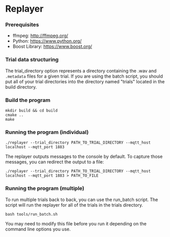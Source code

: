 # Replayer

### Prerequisites
* ffmpeg: http://ffmpeg.org/
* Python: https://www.python.org/
* Boost Library: https://www.boost.org/

###  Trial data structuring

The trial_directory option represents a directory containing the .wav and
`.metadata` files for a given trial. If you are using the batch script, you
should put all of your trial directories into the directory named "trials"
located in the build directory.

### Build the program
```
mkdir build && cd build
cmake ..
make
```

### Running the program (individual)

```
./replayer --trial_directory PATH_TO_TRIAL_DIRECTORY --mqtt_host localhost --mqtt_port 1883
```

The replayer outputs messages to the console by default. To capture those
messages, you can redirect the output to a file:

```
./replayer --trial_directory PATH_TO_TRIAL_DIRECTORY --mqtt_host localhost --mqtt_port 1883 > PATH_TO_FILE
```

### Running the program (multiple)

To run multiple trials back to back, you can use the run_batch script. The
script will run the replayer for all of the trials in the trials directory.

```
bash tools/run_batch.sh
```

You may need to modify this file before you run it depending on the command
line options you use.
